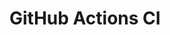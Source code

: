 # GitHub Actions CI

























































































































































































































































































































































































































































































































































































































































































































































































































































































































































































































































































































































































































































































































